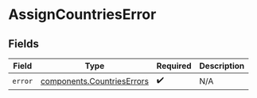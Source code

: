 # AssignCountriesError


## Fields

| Field                                                                    | Type                                                                     | Required                                                                 | Description                                                              |
| ------------------------------------------------------------------------ | ------------------------------------------------------------------------ | ------------------------------------------------------------------------ | ------------------------------------------------------------------------ |
| `error`                                                                  | [components.CountriesErrors](../../models/components/countrieserrors.md) | :heavy_check_mark:                                                       | N/A                                                                      |